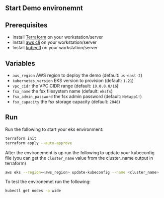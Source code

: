 ## Start Demo environemnt

## Prerequisites
- Install [Terraform](https://learn.hashicorp.com/tutorials/terraform/install-cli) on your workstation/server
- Install [aws cli](https://docs.aws.amazon.com/cli/latest/userguide/install-cliv2.html) on your workstation/server
- Install [kubectl](https://kubernetes.io/docs/tasks/tools/install-kubectl/) on your workstation/server


## Variables
- `aws_region` AWS region to deploy the demo (default: `us-east-2`)
- `kubernetes_version`  EKS version to provision (default: `1.21`)
- `vpc_cidr` the VPC CIDR range (default: `10.0.0.0/16`)
- `fsx_name` the fsx filesystem name (default: `eksfs`)
- `fsx_admin_password` the fsx admin password (default: `Netapp1!`)
- `fsx_capacity` the fsx storage capacity (default: `2048`)

## Run
Run the following to start your eks environment:
```bash
terraform init
terraform apply --auto-approve
```

After the environement is up run the following to update your kubeconfig file (you can get the `cluster_name` value from the cluster_name output in terraform)
```bash
aws eks --region=<aws_region> update-kubeconfig --name <cluster_name>
```

To test the environemet run the following:
``` bash
kubectl get nodes -o wide
```

